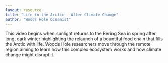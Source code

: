 ```yaml
---
layout: resource
title: "Life in the Arctic - After Climate Change"
author: "Woods Hole Oceanist"
---
```


This video begins when sunlight returns to the Bering Sea in spring after long, dark winter highlighting the relaunch of a bountiful food chain that fills the Arctic with life. Woods Hole researchers move through the remote region aiming to learn how this complex ecosystem works and how climate change might disrupt it.
